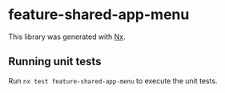 # feature-shared-app-menu

This library was generated with [Nx](https://nx.dev).

## Running unit tests

Run `nx test feature-shared-app-menu` to execute the unit tests.
